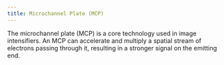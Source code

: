 ```yaml
---
title: Microchannel Plate (MCP)
---
```


The microchannel plate (MCP) is a core technology used in image intensifiers.
An MCP can accelerate and multiply a spatial stream of
electrons passing through it, resulting in a stronger signal on the emitting end.